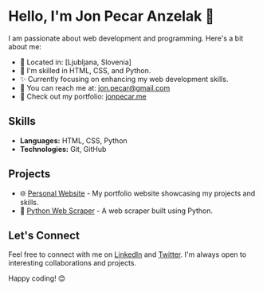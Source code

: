 
# Hello, I'm Jon Pecar Anzelak 👋

I am passionate about web development and programming. Here's a bit about me:

- 📍 Located in: [Ljubljana, Slovenia]
- 🌱 I'm skilled in HTML, CSS, and Python.
- ✨ Currently focusing on enhancing my web development skills.
- 📧 You can reach me at: [jon.pecar@gmail.com](mailto:jon.pecar@gmail.com)
- 💼 Check out my portfolio: [jonpecar.me](https://jonpecar.me)

## Skills

- **Languages:** HTML, CSS, Python
- **Technologies:** Git, GitHub

## Projects

- 🌐 [Personal Website](https://jonpecar.me) - My portfolio website showcasing my projects and skills.
- 🐍 [Python Web Scraper](https://github.com/username/python-web-scraper) - A web scraper built using Python.
<!-- 🎨 [CSS Grid Layout](https://github.com/username/css-grid-layout) - A project demonstrating CSS Grid Layout techniques.-->

## Let's Connect

Feel free to connect with me on [LinkedIn](https://www.linkedin.com/in/jon-pe%C4%8Dar-an%C5%BEelak-79772a218?utm_source=share&utm_campaign=share_via&utm_content=profile&utm_medium=android_app) and [Twitter](https://twitter.com/jonpecar). I'm always open to interesting collaborations and projects.

Happy coding! 😊

<!--
**Jonontop/Jonontop** is a ✨ _special_ ✨ repository because its `README.md` (this file) appears on your GitHub profile.

Here are some ideas to get you started:

- 🔭 I’m currently working on ...
- 🌱 I’m currently learning ...
- 👯 I’m looking to collaborate on ...
- 🤔 I’m looking for help with ...
- 💬 Ask me about ...
- 📫 How to reach me: ...
- 😄 Pronouns: ...
- ⚡ Fun fact: ...
-->
